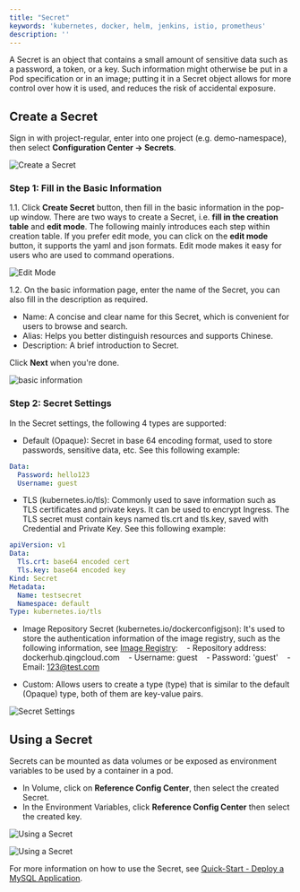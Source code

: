 ```yaml
---
title: "Secret"
keywords: 'kubernetes, docker, helm, jenkins, istio, prometheus'
description: ''
---
```


A Secret is an object that contains a small amount of sensitive data such as a password, a token, or a key. Such information might otherwise be put in a Pod specification or in an image; putting it in a Secret object allows for more control over how it is used, and reduces the risk of accidental exposure.

## Create a Secret

Sign in with project-regular, enter into one project (e.g. demo-namespace), then select **Configuration Center → Secrets**.

![Create a Secret](https://pek3b.qingstor.com/kubesphere-docs/png/20190319162656.png)

### Step 1: Fill in the Basic Information

1.1. Click **Create Secret** button, then fill in the basic information in the pop-up window. There are two ways to create a Secret, i.e. **fill in the creation table** and **edit mode**. The following mainly introduces each step within creation table. If you prefer edit mode, you can click on the **edit mode** button, it supports the yaml and json formats. Edit mode makes it easy for users who are used to command operations.

![Edit Mode](https://pek3b.qingstor.com/kubesphere-docs/png/20190319163230.png)

1.2. On the basic information page, enter the name of the Secret, you can also fill in the description as required.

- Name: A concise and clear name for this Secret, which is convenient for users to browse and search.
- Alias: Helps you better distinguish resources and supports Chinese.
- Description: A brief introduction to Secret.

Click **Next** when you're done.  

![basic information](https://pek3b.qingstor.com/kubesphere-docs/png/20190319163014.png)

### Step 2: Secret Settings

In the Secret settings, the following 4 types are supported:

- Default (Opaque): Secret in base 64 encoding format, used to store passwords, sensitive data, etc. See this following example:

```yaml
Data:
  Password: hello123
  Username: guest
```

- TLS (kubernetes.io/tls): Commonly used to save information such as TLS certificates and private keys. It can be used to encrypt Ingress. The TLS secret must contain keys named tls.crt and tls.key, saved with Credential and Private Key. See this following example:

```yaml
apiVersion: v1
Data:
  Tls.crt: base64 encoded cert
  Tls.key: base64 encoded key
Kind: Secret
Metadata:
  Name: testsecret
  Namespace: default
Type: kubernetes.io/tls
```

- Image Repository Secret (kubernetes.io/dockerconfigjson): It's used to store the authentication information of the image registry, such as the following information, see [Image Registry](../image-registry):
   - Repository address: dockerhub.qingcloud.com
   - Username: guest
   - Password: 'guest'
   - Email: 123@test.com

- Custom: Allows users to create a type (type) that is similar to the default (Opaque) type, both of them are key-value pairs.

![Secret Settings](https://pek3b.qingstor.com/kubesphere-docs/png/20190319165447.png)

## Using a Secret

Secrets can be mounted as data volumes or be exposed as environment variables to be used by a container in a pod. 

- In Volume, click on **Reference Config Center**, then select the created Secret.
- In the Environment Variables, click **Reference Config Center** then select the created key.

![Using a Secret](https://pek3b.qingstor.com/kubesphere-docs/png/20190319175940.png)

![Using a Secret](https://pek3b.qingstor.com/kubesphere-docs/png/20190319180017.png)

For more information on how to use the Secret, see [Quick-Start - Deploy a MySQL Application](../../quick-start/mysql-deployment).


